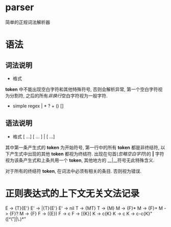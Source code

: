 # parser
简单的正规词法解析器

# 语法

## 词法说明

* 格式 <token> <simple regex>

__token__ 中不能出现空白字符和其他特殊符号, 否则会解析异常, 第一个空白字符视为分割符, 之后的所有*非换行*空白字符视为一般字符.

* simple regex
\| * ? + () []

## 语法说明

* 格式
[<non-terminal token> ...]
<token> [<token> ... ]
     \| [<token> ...]
    
其中第一条产生式的 __token__ 为开始符号, 第一行中的所有 __token__ 都是非终结符, 以下产生式中出现的其他 __token__ 都视为终结符.
出现在句首(*忽略空白字符*)的 __|__ 字符视为该条产生式和上条共用一个 __token__, 其他地方的 __|__符号无此特殊含义.

对于所有的终结符 __token__, 在词法中必须有相关的条目. 否则视为错误.

# 正则表达式的上下文无关文法记录

E -> {T}{E'}
E' -> |{T}{E'}
E' -> nil
T -> {MT}
T -> {M}
M -> {F}*
M -> {F}+
M -> {F}?
M -> {F}
F -> ({E})
F -> c
F -> [{K}]
K -> c{K}
K -> c
K -> c-c{K}\"([^\\\"]|\\.)*\"
